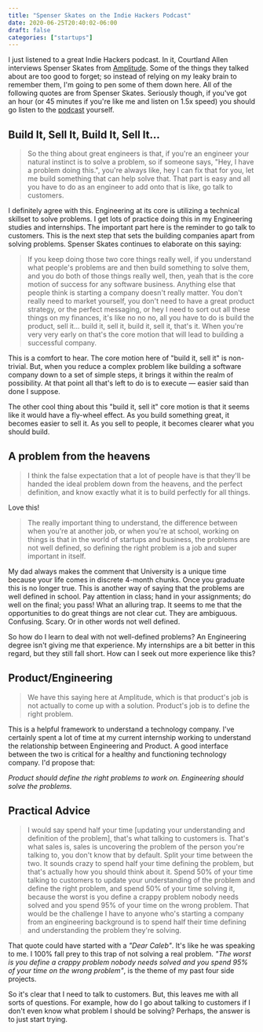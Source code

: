 ```yaml
---
title: "Spenser Skates on the Indie Hackers Podcast"
date: 2020-06-25T20:40:02-06:00
draft: false
categories: ["startups"]
---
```


I just listened to a great Indie Hackers podcast. In it, Courtland Allen interviews Spenser Skates from [Amplitude](https://amplitude.com). Some of the things they talked about are too good to forget; so instead of relying on my leaky brain to remember them, I'm going to pen some of them down here. All of the following quotes are from Spenser Skates. Seriously though, if you've got an hour (or 45 minutes if you're like me and listen on 1.5x speed) you should go listen to the [podcast](https://www.indiehackers.com/podcast/040-spenser-skates-of-amplitude) yourself.

## Build It, Sell It, Build It, Sell It...

> So the thing about great engineers is that, if you're an engineer your natural instinct is to solve a problem, so if someone says, "Hey, I have a problem doing this.", you're always like, hey I can fix that for you, let me build something that can help solve that. That part is easy and all you have to do as an engineer to add onto that is like, go talk to customers.

I definitely agree with this. Engineering at its core is utilizing a technical skillset to solve problems. I get lots of practice doing this in my Engineering studies and internships. The important part here is the reminder to go talk to customers. This is the next step that sets the building companies apart from solving problems. Spenser Skates continues to elaborate on this saying:

> If you keep doing those two core things really well, if you understand what people's problems are and then build something to solve them, and you do both of those things really well, then, yeah that is the core motion of success for any software business. Anything else that people think is starting a company doesn't really matter. You don't really need to market yourself, you don't need to have a great product strategy, or the perfect messaging, or hey I need to sort out all these things on my finances, it's like no no no, all you have to do is build the product, sell it... build it, sell it, build it, sell it, that's it. When you're very very early on that's the core motion that will lead to building a successful company.

This is a comfort to hear. The core motion here of "build it, sell it" is non-trivial. But, when you reduce a complex problem like building a software company down to a set of simple steps, it brings it within the realm of possibility. At that point all that's left to do is to execute — easier said than done I suppose.

The other cool thing about this "build it, sell it" core motion is that it seems like it would have a fly-wheel effect. As you build something great, it becomes easier to sell it. As you sell to people, it becomes clearer what you should build.

## A problem from the heavens

> I think the false expectation that a lot of people have is that they'll be handed the ideal problem down from the heavens, and the perfect definition, and know exactly what it is to build perfectly for all things.

Love this!

> The really important thing to understand, the difference between when you're at another job, or when you're at school, working on things is that in the world of startups and business, the problems are not well defined, so defining the right problem is a job and super important in itself.

My dad always makes the comment that University is a unique time because your life comes in discrete 4-month chunks. Once you graduate this is no longer true. This is another way of saying that the problems are well defined in school. Pay attention in class; hand in your assignments; do well on the final; you pass! What an alluring trap. It seems to me that the opportunities to do great things are not clear cut. They are ambiguous. Confusing. Scary. Or in other words not well defined.

So how do I learn to deal with not well-defined problems? An Engineering degree isn't giving me that experience. My internships are a bit better in this regard, but they still fall short. How can I seek out more experience like this?

## Product/Engineering

> We have this saying here at Amplitude, which is that product's job is not actually to come up with a solution. Product's job is to define the right problem.

This is a helpful framework to understand a technology company. I've certainly spent a lot of time at my current internship working to understand the relationship between Engineering and Product. A good interface between the two is critical for a healthy and functioning technology company. I'd propose that:

_Product should define the right problems to work on. Engineering should solve the problems._

## Practical Advice

> I would say spend half your time [updating your understanding and definition of the problem], that's what talking to customers is. That's what sales is, sales is uncovering the problem of the person you're talking to, you don't know that by default. Split your time between the two. It sounds crazy to spend half your time defining the problem, but that's actually how you should think about it. Spend 50% of your time talking to customers to update your understanding of the problem and define the right problem, and spend 50% of your time solving it, because the worst is you define a crappy problem nobody needs solved and you spend 95% of your time on the wrong problem. That would be the challenge I have to anyone who's starting a company from an engineering background is to spend half their time defining and understanding the problem they're solving.

That quote could have started with a _"Dear Caleb"_. It's like he was speaking to me. I 100% fall prey to this trap of not solving a real problem. _"The worst is you define a crappy problem nobody needs solved and you spend 95% of your time on the wrong problem"_, is the theme of my past four side projects.

So it's clear that I need to talk to customers. But, this leaves me with all sorts of questions. For example, how do I go about talking to customers if I don't even know what problem I should be solving? Perhaps, the answer is to just start trying.
